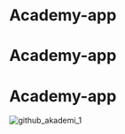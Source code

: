 ﻿# Academy-app
# Academy-app
# Academy-app

![github_akademi_1](https://github.com/user-attachments/assets/aa326f7f-2a0c-4095-8e16-abfe2fa6d429)
